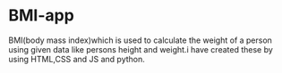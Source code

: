 # BMI-app
BMI(body mass index)which is used to calculate the weight of a person using given data like persons height and weight.i have created these by using HTML,CSS and JS and python.
